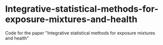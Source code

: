 # Integrative-statistical-methods-for-exposure-mixtures-and-health
Code for the paper "Integrative statistical methods for exposure mixtures and health"
